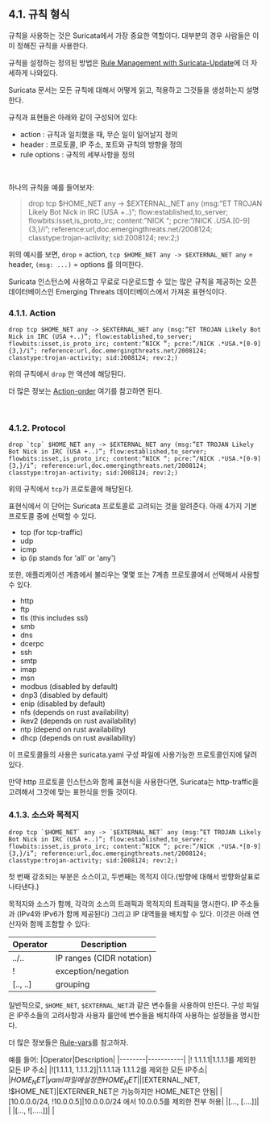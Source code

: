 ## 4.1. 규칙 형식

규칙을 사용하는 것은 Suricata에서 가장 중요한 역할이다. 대부분의 경우 사람들은 이미 정해진 규칙을 사용한다.

규칙을 설정하는 정의된 방법은 [Rule Management with Suricata-Update](https://suricata.readthedocs.io/en/suricata-4.1.4/rule-management/suricata-update.html)에 더 자세하게 나와있다.

Suricata 문서는 모든 규칙에 대해서 어떻게 읽고, 적용하고 그것들을 생성하는지 설명한다.

규칙과 표현들은 아래와 같이 구성되어 있다:
- action : 규칙과 일치했을 때, 무슨 일이 일어날지 정의
- header : 프로토콜, IP 주소, 포트와 규칙의 방향을 정의
- rule options : 규칙의 세부사항을 정의

</br>

하나의 규칙을 예를 들어보자:
> drop tcp $HOME_NET any -> $EXTERNAL_NET any (msg:”ET TROJAN Likely Bot Nick in IRC (USA +..)”; flow:established,to_server; flowbits:isset,is_proto_irc; content:”NICK “; pcre:”/NICK .*USA.*[0-9]{3,}/i”; reference:url,doc.emergingthreats.net/2008124; classtype:trojan-activity; sid:2008124; rev:2;)

위의 예시를 보면, `drop` = action, `tcp $HOME_NET any -> $EXTERNAL_NET any` = header, `(msg: ...)` = options 를 의미한다.

Suricata 인스턴스에 사용하고 무료로 다운로드할 수 있는 많은 규칙을 제공하는 오픈 데이터베이스인 Emerging Threats 데이터베이스에서 가져온 표현식이다.

### 4.1.1. Action 
``` text
drop tcp $HOME_NET any -> $EXTERNAL_NET any (msg:”ET TROJAN Likely Bot Nick in IRC (USA +..)”; flow:established,to_server; flowbits:isset,is_proto_irc; content:”NICK “; pcre:”/NICK .*USA.*[0-9]{3,}/i”; reference:url,doc.emergingthreats.net/2008124; classtype:trojan-activity; sid:2008124; rev:2;)
```

위의 규칙에서 `drop` 만 액션에 해당된다.

더 많은 정보는 [Action-order](https://suricata.readthedocs.io/en/suricata-4.1.4/configuration/suricata-yaml.html#suricata-yaml-action-order) 여기를 참고하면 된다.

</br>

### 4.1.2. Protocol

``` text
drop `tcp` $HOME_NET any -> $EXTERNAL_NET any (msg:”ET TROJAN Likely Bot Nick in IRC (USA +..)”; flow:established,to_server; flowbits:isset,is_proto_irc; content:”NICK “; pcre:”/NICK .*USA.*[0-9]{3,}/i”; reference:url,doc.emergingthreats.net/2008124; classtype:trojan-activity; sid:2008124; rev:2;)
```

위의 규칙에서 `tcp`가 프로토콜에 해당된다.

표현식에서 이 단어는 Suricata 프로토콜로 고려되는 것을 알려준다. 아래 4가지 기본 프로토콜 중에 선택할 수 있다.
- tcp (for tcp-traffic)
- udp
- icmp
- ip (ip stands for 'all' or 'any')

또한, 애플리케이션 계층에서 불리우는 몇몇 또는 7계층 프로토콜에서 선택해서 사용할 수 있다.

- http
- ftp
- tls (this includes ssl)
- smb
- dns
- dcerpc
- ssh
- smtp
- imap
- msn
- modbus (disabled by default)
- dnp3 (disabled by default)
- enip (disabled by default)
- nfs (depends on rust availability)
- ikev2 (depends on rust availability)
- ntp (depend on rust availability)
- dhcp (depends on rust availability)

이 프로토콜들의 사용은 suricata.yaml 구성 파일에 사용가능한 프로토콜인지에 달려있다.

만약 http 프로토콜 인스턴스와 함께 표현식을 사용한다면, Suricata는 http-traffic을 고려해서 그것에 맞는 표현식을 만들 것이다.

### 4.1.3. 소스와 목적지

``` text
drop tcp `$HOME_NET` any -> `$EXTERNAL_NET` any (msg:”ET TROJAN Likely Bot Nick in IRC (USA +..)”; flow:established,to_server; flowbits:isset,is_proto_irc; content:”NICK “; pcre:”/NICK .*USA.*[0-9]{3,}/i”; reference:url,doc.emergingthreats.net/2008124; classtype:trojan-activity; sid:2008124; rev:2;)
```

첫 번째 강조되는 부분은 소스이고, 두번째는 목적지 이다.(방향에 대해서 방향화살표로 나타낸다.)

목적지와 소스가 함께, 각각의 소스의 트래픽과 목적지의 트래픽을 명시한다. IP 주소들과 (IPv4와 IPv6가 함께 제공된다) 그리고 IP 대역들을 배치할 수 있다. 이것은 아래 연산자와 함께 조합할 수 있다:

|Operator|Description|
|--------|-----------|
|../..|IP ranges (CIDR notation)|
|!|exception/negation|
|[.., ..]|grouping|

일반적으로, `$HOME_NET`, `$EXTERNAL_NET`과 같은 변수들을 사용하여 만든다. 구성 파일은 IP주소들의 고려사항과 사용자 룰안에 변수들을 배치하여 사용하는 설정들을 명시한다.

더 많은 정보들은 [Rule-vars](https://suricata.readthedocs.io/en/suricata-4.1.4/configuration/suricata-yaml.html#suricata-yaml-rule-vars)를 참고하자.

예를 들어:
|Operator|Description|
|--------|-----------|
|! 1.1.1.1|1.1.1.1를 제외한 모든 IP 주소|
|![1.1.1.1, 1.1.1.2]|1.1.1.1과 1.1.1.2를 제외한 모든 IP주소|
|$HOME_NET|yaml파일에 설정한 HOME_NET|
|[$EXTERNAL_NET, !$HOME_NET]|EXTERNER_NET은 가능하지만 HOME_NET은 안됨|
|[10.0.0.0/24, !10.0.0.5]|10.0.0.0/24 에서 10.0.0.5를 제외한 전부 허용|
|[…, [….]]| |
|[…, ![…..]]| |


